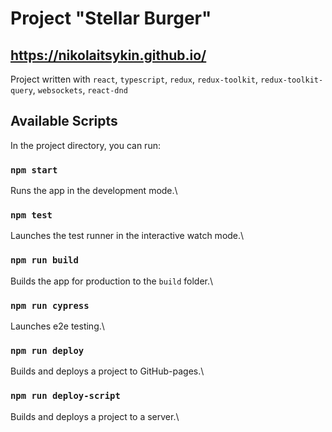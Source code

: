 # Project "Stellar Burger"

## https://nikolaitsykin.github.io/
Project written with `react`, `typescript`, `redux`, `redux-toolkit`, `redux-toolkit-query`, `websockets`, `react-dnd`

## Available Scripts

In the project directory, you can run:

### `npm start`

Runs the app in the development mode.\

### `npm test`

Launches the test runner in the interactive watch mode.\

### `npm run build`

Builds the app for production to the `build` folder.\

### `npm run cypress`
Launches e2e testing.\

### `npm run deploy`
Builds and deploys a project to GitHub-pages.\

### `npm run deploy-script`
Builds and deploys a project to a server.\
